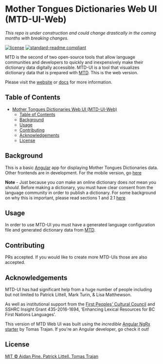 # Mother Tongues Dictionaries Web UI (MTD-UI-Web)

_This repo is under construction and could change drastically in the coming months with breaking changes._

[![license](https://img.shields.io/github/license/roedoejet/mothertongues-UI-Web.svg)](LICENSE)
[![standard-readme compliant](https://img.shields.io/badge/readme%20style-standard-brightgreen.svg?style=flat-square)](https://github.com/RichardLitt/standard-readme)

MTD is the second of two open-source tools that allow language communities and developers to quickly and inexpensively make their dictionary data digitally accessible. MTD-UI is a tool that visualizes dictionary data that is prepared with [MTD](https://github.com/roedoejet/mothertongues). This is the web version.

Please visit the [website](https://www.mothertongues.org) or [docs](https://mother-tongues-dictionaries.readthedocs.io/en/latest/) for more information.

## Table of Contents

- [Mother Tongues Dictionaries Web UI (MTD-UI-Web)](#mother-tongues-dictionaries-web-ui-mtd-ui-web)
  - [Table of Contents](#table-of-contents)
  - [Background](#background)
  - [Usage](#usage)
  - [Contributing](#contributing)
  - [Acknowledgements](#acknowledgements)
  - [License](#license)

## Background

This is a basic [Angular](https://angular.io/) app for displaying Mother Tongues Dictionaries data. Other frontends are in development. For the mobile version, go [here](https://github.com/roedoejet/mothertongues-UI)

**Note** - Just because you _can_ make an online dictionary does _not_ mean you _should_. Before making a dictionary, you must have clear consent from the language community in order to publish a dictionary. For some background on why this is important, please read sections 1 and 2.1 [here](http://oxfordre.com/linguistics/view/10.1093/acrefore/9780199384655.001.0001/acrefore-9780199384655-e-8)

## Usage

In order to use MTD-UI you must have a generated language configuration file and generated dictionary data from [MTD](https://github.com/roedoejet/mothertongues).

## Contributing

PRs accepted. If you would like to create more MTD-UIs those are also accepted.

## Acknowledgements

MTD-UI has had significant help from a huge number of people including but not limited to Patrick Littell, Mark Turin, & Lisa Matthewson.

As well as institutional support from the [First Peoples' Cultural Council](http://www.fpcc.ca/) and SSHRC Insight Grant 435-2016-1694, ‘Enhancing Lexical Resources for BC First Nations Languages’.

This version of MTD Web UI was built using the _incredible_ [Angular NgRx starter](https://github.com/tomastrajan/angular-ngrx-material-starter) by Tomas Trajan. If you're an Angular developer, go check it out!

## License

[MIT © Aidan Pine. Patrick Littell. Tomas Trajan](LICENSE)
